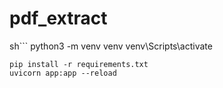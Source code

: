 # pdf_extract

sh```
python3 -m venv venv
venv\Scripts\activate

```
pip install -r requirements.txt
uvicorn app:app --reload
```
